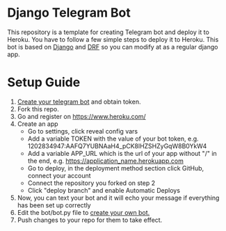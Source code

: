 # Django Telegram Bot

This repository is a template for creating Telegram bot and deploy it to Heroku. You have to follow a few simple steps
to deploy it to Heroku. This bot is based on [Django](https://www.djangoproject.com/)
and [DRF](https://www.django-rest-framework.org/) so you can modify at as a regular django app.

# Setup Guide

1. [Create your telegram bot](https://core.telegram.org/bots#3-how-do-i-create-a-bot) and obtain token.
2. Fork this repo.
3. Go and register on https://www.heroku.com/
4. Create an app
    - Go to settings, click reveal config vars
    - Add a variable TOKEN with the value of your bot token, e.g. 1202834947:AAFQ7YUBNAaH4_pCK8lHZSHZyGqW8B0YkW4
    - Add a variable APP_URL which is the url of your app without "/" in the end,
      e.g. https://application_name.herokuapp.com
    - Go to deploy, in the deployment method section click GitHub, connect your account
    - Connect the repository you forked on step 2
    - Click "deploy branch" and enable Automatic Deploys
5. Now, you can text your bot and it will echo your message if everything has been set up correctly
6. Edit the bot/bot.py file to [create your own bot.](https://github.com/eternnoir/pyTelegramBotAPI)
7. Push changes to your repo for them to take effect.
